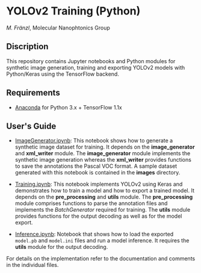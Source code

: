 # YOLOv2 Training (Python)

*M. Fränzl*, Molecular Nanophtonics Group

## Discription

This repository contains Jupyter notebooks and Python modules for synthetic image generation, training and exporting YOLOv2 models with Python/Keras using the TensorFlow backend.

## Requirements 

- [Anaconda](https://www.anaconda.com/distribution/) for Python 3.x + TensorFlow 1.1x

## User's Guide

- [ImageGenerator.ipynb](ImageGenerator.ipynb): This notebook shows how to generate a synthetic image dataset for training. It depends on the **image_generator** and **xml_writer** module. The **image_generator** module implements the synthetic image generation whereas the **xml_writer** provides functions to save the annotations the Pascal VOC format. A sample dataset generated with this notebook is contained in the **images** directory. 

- [Training.ipynb](Training.ipynb): This notebook implements YOLOv2 using Keras and demonstrates how to train a model and how to export a trained model. It depends on the **pre_processing** and **utils** module. The **pre_processing** module comprises functions to parse the annotation files and implements the *BatchGenerator* required for training. The **utils** module provides functions for the output decoding as well as for the model export.

- [Inference.ipynb](Inference.ipynb): Notebook that shows how to load the exported `model.pb` and `model.ini` files and run a model inference. It requires the **utils** module for the output decoding.

For details on the implementation refer to the documentation and comments in the individual files.

